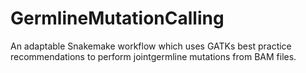 # GermlineMutationCalling
An adaptable Snakemake workflow which uses GATKs best practice recommendations to perform jointgermline mutations from BAM files.
